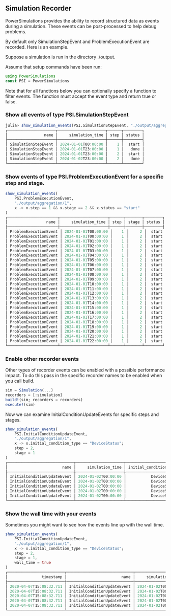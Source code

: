 ## Simulation Recorder

PowerSimulations provides the ability to record structured data as events
during a simulation. These events can be post-processed to help debug problems.

By default only SimulationStepEvent and ProblemExecutionEvent are recorded.  Here is an example.

Suppose a simulation is run in the directory ./output.

Assume that setup commands have been run:

```julia
using PowerSimulations
const PSI = PowerSimulations
```

Note that for all functions below you can optionally specify a function to filter events.
The function must accept the event type and return true or false.

### Show all events of type PSI.SimulationStepEvent

```julia
julia> show_simulation_events(PSI.SimulationStepEvent, "./output/aggregation/1")
┌─────────────────────┬─────────────────────┬──────┬────────┐
│                name │     simulation_time │ step │ status │
├─────────────────────┼─────────────────────┼──────┼────────┤
│ SimulationStepEvent │ 2024-01-01T00:00:00 │    1 │  start │
│ SimulationStepEvent │ 2024-01-01T23:00:00 │    1 │   done │
│ SimulationStepEvent │ 2024-01-01T23:00:00 │    2 │  start │
│ SimulationStepEvent │ 2024-01-02T23:00:00 │    2 │   done │
└─────────────────────┴─────────────────────┴──────┴────────┘
```


### Show events of type PSI.ProblemExecutionEvent for a specific step and stage.

```julia
show_simulation_events(
    PSI.ProblemExecutionEvent,
    "./output/aggregation/1",
    x -> x.step == 1 && x.stage == 2 && x.status == "start"
)
┌──────────────────────┬─────────────────────┬──────┬───────┬────────┐
│                 name │     simulation_time │ step │ stage │ status │
├──────────────────────┼─────────────────────┼──────┼───────┼────────┤
│ ProblemExecutionEvent │ 2024-01-01T00:00:00 │    1 │     2 │  start │
│ ProblemExecutionEvent │ 2024-01-01T00:00:00 │    1 │     2 │  start │
│ ProblemExecutionEvent │ 2024-01-01T01:00:00 │    1 │     2 │  start │
│ ProblemExecutionEvent │ 2024-01-01T02:00:00 │    1 │     2 │  start │
│ ProblemExecutionEvent │ 2024-01-01T03:00:00 │    1 │     2 │  start │
│ ProblemExecutionEvent │ 2024-01-01T04:00:00 │    1 │     2 │  start │
│ ProblemExecutionEvent │ 2024-01-01T05:00:00 │    1 │     2 │  start │
│ ProblemExecutionEvent │ 2024-01-01T06:00:00 │    1 │     2 │  start │
│ ProblemExecutionEvent │ 2024-01-01T07:00:00 │    1 │     2 │  start │
│ ProblemExecutionEvent │ 2024-01-01T08:00:00 │    1 │     2 │  start │
│ ProblemExecutionEvent │ 2024-01-01T09:00:00 │    1 │     2 │  start │
│ ProblemExecutionEvent │ 2024-01-01T10:00:00 │    1 │     2 │  start │
│ ProblemExecutionEvent │ 2024-01-01T11:00:00 │    1 │     2 │  start │
│ ProblemExecutionEvent │ 2024-01-01T12:00:00 │    1 │     2 │  start │
│ ProblemExecutionEvent │ 2024-01-01T13:00:00 │    1 │     2 │  start │
│ ProblemExecutionEvent │ 2024-01-01T14:00:00 │    1 │     2 │  start │
│ ProblemExecutionEvent │ 2024-01-01T15:00:00 │    1 │     2 │  start │
│ ProblemExecutionEvent │ 2024-01-01T16:00:00 │    1 │     2 │  start │
│ ProblemExecutionEvent │ 2024-01-01T17:00:00 │    1 │     2 │  start │
│ ProblemExecutionEvent │ 2024-01-01T18:00:00 │    1 │     2 │  start │
│ ProblemExecutionEvent │ 2024-01-01T19:00:00 │    1 │     2 │  start │
│ ProblemExecutionEvent │ 2024-01-01T20:00:00 │    1 │     2 │  start │
│ ProblemExecutionEvent │ 2024-01-01T21:00:00 │    1 │     2 │  start │
│ ProblemExecutionEvent │ 2024-01-01T22:00:00 │    1 │     2 │  start │
└──────────────────────┴─────────────────────┴──────┴───────┴────────┘
```

### Enable other recorder events

Other types of recorder events can be enabled with a possible performance impact. To do this
pass in the specific recorder names to be enabled when you call build.

```julia
sim = Simulation(...)
recorders = [:simulation]
build!(sim; recorders = recorders)
execute!(sim)
```

Now we can examine InitialConditionUpdateEvents for specific steps and stages.

```julia
show_simulation_events(
    PSI.InitialConditionUpdateEvent,
    "./output/aggregation/1",
    x -> x.initial_condition_type == "DeviceStatus";
    step = 2,
    stage = 1
)
┌─────────────────────────────┬─────────────────────┬────────────────────────┬─────────────────┬─────────────┬─────┬──────────────┐
│                        name │     simulation_time │ initial_condition_type │     device_type │ device_name │ val │ stage_number │
├─────────────────────────────┼─────────────────────┼────────────────────────┼─────────────────┼─────────────┼─────┼──────────────┤
│ InitialConditionUpdateEvent │ 2024-01-02T00:00:00 │           DeviceStatus │ ThermalStandard │    Solitude │ 0.0 │            1 │
│ InitialConditionUpdateEvent │ 2024-01-02T00:00:00 │           DeviceStatus │ ThermalStandard │   Park City │ 1.0 │            1 │
│ InitialConditionUpdateEvent │ 2024-01-02T00:00:00 │           DeviceStatus │ ThermalStandard │        Alta │ 1.0 │            1 │
│ InitialConditionUpdateEvent │ 2024-01-02T00:00:00 │           DeviceStatus │ ThermalStandard │    Brighton │ 1.0 │            1 │
│ InitialConditionUpdateEvent │ 2024-01-02T00:00:00 │           DeviceStatus │ ThermalStandard │    Sundance │ 0.0 │            1 │
└─────────────────────────────┴─────────────────────┴────────────────────────┴─────────────────┴─────────────┴─────┴──────────────┘
```

### Show the wall time with your events
Sometimes you might want to see how the events line up with the wall time.

```julia
show_simulation_events(
    PSI.InitialConditionUpdateEvent,
    "./output/aggregation/1",
    x -> x.initial_condition_type == "DeviceStatus";
    step = 2,
    stage = 1,
    wall_time = true
)
┌─────────────────────────┬─────────────────────────────┬─────────────────────┬────────────────────────┬─────────────────┬─────────────┬─────┬──────────────┐
│               timestamp │                        name │     simulation_time │ initial_condition_type │     device_type │ device_name │ val │ stage_number │
├─────────────────────────┼─────────────────────────────┼─────────────────────┼────────────────────────┼─────────────────┼─────────────┼─────┼──────────────┤
│ 2020-04-07T15:08:32.711 │ InitialConditionUpdateEvent │ 2024-01-02T00:00:00 │           DeviceStatus │ ThermalStandard │    Solitude │ 0.0 │            1 │
│ 2020-04-07T15:08:32.711 │ InitialConditionUpdateEvent │ 2024-01-02T00:00:00 │           DeviceStatus │ ThermalStandard │   Park City │ 1.0 │            1 │
│ 2020-04-07T15:08:32.711 │ InitialConditionUpdateEvent │ 2024-01-02T00:00:00 │           DeviceStatus │ ThermalStandard │        Alta │ 1.0 │            1 │
│ 2020-04-07T15:08:32.711 │ InitialConditionUpdateEvent │ 2024-01-02T00:00:00 │           DeviceStatus │ ThermalStandard │    Brighton │ 1.0 │            1 │
│ 2020-04-07T15:08:32.711 │ InitialConditionUpdateEvent │ 2024-01-02T00:00:00 │           DeviceStatus │ ThermalStandard │    Sundance │ 0.0 │            1 │
└─────────────────────────┴─────────────────────────────┴─────────────────────┴────────────────────────┴─────────────────┴─────────────┴─────┴──────────────┘
```
